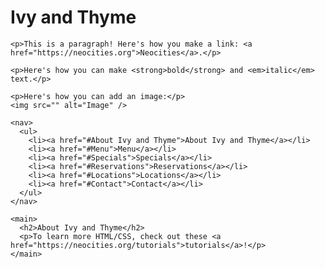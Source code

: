<!DOCTYPE html>
<html>
  <head>
    <meta charset="UTF-8">
    <meta name="viewport" content="width=device-width, initial-scale=1.0">
    <title>The web site of melissal24</title>
    <!-- The style.css file allows you to change the look of your web pages.
         If you include the next line in all your web pages, they will all share the same look.
         This makes it easier to make new pages for your site. -->
    <link href="/style.css" rel="stylesheet" type="text/css" media="all">
  </head>  
  <body>
    <h1>Ivy and Thyme</h1>

    <p>This is a paragraph! Here's how you make a link: <a href="https://neocities.org">Neocities</a>.</p>

    <p>Here's how you can make <strong>bold</strong> and <em>italic</em> text.</p>

    <p>Here's how you can add an image:</p>
    <img src="" alt="Image" />

    <nav>
      <ul>
        <li><a href="#About Ivy and Thyme">About Ivy and Thyme</a></li>
        <li><a href="#Menu">Menu</a></li>
        <li><a href="#Specials">Specials</a></li>
        <li><a href="#Reservations">Reservations</a></li>
        <li><a href="#Locations">Locations</a></li>
        <li><a href="#Contact">Contact</a></li>
      </ul>
    </nav>
  
    <main>
      <h2>About Ivy and Thyme</h2>
      <p>To learn more HTML/CSS, check out these <a href="https://neocities.org/tutorials">tutorials</a>!</p>
    </main>
  </body>
</html>

